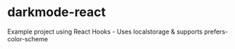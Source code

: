 # darkmode-react
Example project using React Hooks - Uses localstorage &amp; supports prefers-color-scheme 
